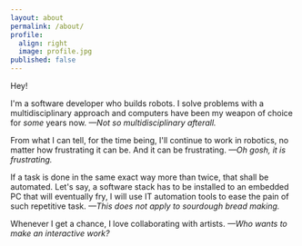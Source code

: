 ```yaml
---
layout: about
permalink: /about/
profile:
  align: right
  image: profile.jpg
published: false
---
```



Hey!

I'm a software developer who builds robots. I solve problems with a multidisciplinary approach and computers have been my weapon of choice for _some_ years now.
_—Not so multidisciplinary afterall._

From what I can tell, for the time being, I'll continue to work in robotics, no matter how frustrating it can be. And it can be frustrating. _—Oh gosh, it is frustrating._

If a task is done in the same exact way more than twice, that shall be automated. Let's say, a software stack has to be installed to an embedded PC that will eventually fry, I will use IT automation tools to ease the pain of such repetitive task. _—This does not apply to sourdough bread making._

Whenever I get a chance, I love collaborating with artists. _—Who wants to make an interactive work?_

